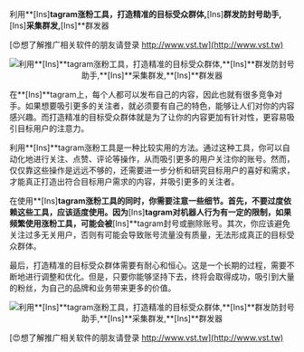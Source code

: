 利用**[Ins]**tagram涨粉工具，打造精准的目标受众群体,**[Ins]**群发防封号助手,**[Ins]**采集群发,**[Ins]**群发器

[😍想了解推广相关软件的朋友请登录 http://www.vst.tw](http://www.vst.tw)

 <center><img src="https://vst.tw/MP4/tuiguang/png/4.png" alt="利用**[Ins]**tagram涨粉工具，打造精准的目标受众群体,**[Ins]**群发防封号助手,**[Ins]**采集群发,**[Ins]**群发器"></center>

在**[Ins]**tagram上，每个人都可以发布自己的内容，因此也就有很多竞争对手。如果想要吸引更多的关注者，就必须要有自己的特色，能够让人们对你的内容感兴趣。而打造精准的目标受众群体就是为了让你的内容更加有针对性，更容易吸引目标用户的注意力。

利用**[Ins]**tagram涨粉工具是一种比较实用的方法。通过这种工具，你可以自动化地进行关注、点赞、评论等操作，从而吸引更多的用户关注你的账号。然而，仅仅靠这些操作是远远不够的，还需要进一步分析和研究目标用户的喜好和需求，才能真正打造出符合目标用户需求的内容，并吸引更多的关注者。

在使用**[Ins]**tagram涨粉工具的同时，你需要注意一些细节。首先，不要过度依赖这些工具，应该适度使用。因为**[Ins]**tagram对机器人行为有一定的限制，如果频繁使用涨粉工具，可能会被**[Ins]**tagram封号或删除账号。其次，你应该避免关注过多无关用户，否则有可能会导致账号流量没有质量，无法形成真正的目标受众群体。

最后，打造精准的目标受众群体需要有耐心和恒心。这是一个长期的过程，需要不断地进行调整和优化。但是，只要你能够坚持下去，终将会取得成功，吸引到大量的粉丝，为自己的品牌和业务带来更多的价值。

 <center><img src="https://vst.tw/MP4/tuiguang/png/3.png" alt="利用**[Ins]**tagram涨粉工具，打造精准的目标受众群体,**[Ins]**群发防封号助手,**[Ins]**采集群发,**[Ins]**群发器"></center>

[😍想了解推广相关软件的朋友请登录 http://www.vst.tw](http://www.vst.tw)




